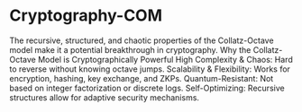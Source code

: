 # Cryptography-COM
The recursive, structured, and chaotic properties of the Collatz-Octave model make it a potential breakthrough in cryptography.
Why the Collatz-Octave Model is Cryptographically Powerful
High Complexity & Chaos: Hard to reverse without knowing octave jumps.
Scalability & Flexibility: Works for encryption, hashing, key exchange, and ZKPs.
Quantum-Resistant: Not based on integer factorization or discrete logs.
Self-Optimizing: Recursive structures allow for adaptive security mechanisms.
